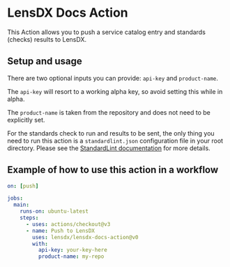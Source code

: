 # LensDX Docs Action

This Action allows you to push a service catalog entry and standards (checks) results to LensDX.

## Setup and usage

There are two optional inputs you can provide: `api-key` and `product-name`.

The `api-key` will resort to a working alpha key, so avoid setting this while in alpha.

The `product-name` is taken from the repository and does not need to be explicitly set.

For the standards check to run and results to be sent, the only thing you need to run this action is a `standardlint.json` configuration file in your root directory. Please see the [StandardLint documentation](https://github.com/mikaelvesavuori/standardlint#configuration) for more details.

## Example of how to use this action in a workflow

```yml
on: [push]

jobs:
  main:
    runs-on: ubuntu-latest
    steps:
      - uses: actions/checkout@v3
      - name: Push to LensDX
        uses: lensdx/lensdx-docs-action@v0
        with:
          api-key: your-key-here
          product-name: my-repo
```
